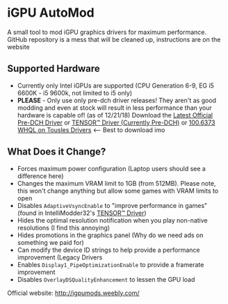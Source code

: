 # iGPU AutoMod
A small tool to mod iGPU graphics drivers for maximum performance. GitHub repository is a mess that will be cleaned up, instructions are on the website 

## Supported Hardware
 - Currently only Intel iGPUs are supported (CPU Generation 6-9, EG i5 6600K - i5 9600k, not limited to i5 only)
 - **PLEASE** - Only use only pre-dch driver releases! They aren't as good modding and even at stock will result in less performance than your hardware is capable of! (as of 12/21/18) Download the [Latest Official Pre-DCH Driver](https://downloadcenter.intel.com/download/27199/Intel-Graphics-Driver-for-Windows-15-47-?product=126789) or [TENSOR™ Driver (Currently Pre-DCH)](https://imo32.weebly.com) or [100.6373 WHQL on Tousles Drivers](https://www.touslesdrivers.com/index.php?v_page=23&v_code=59248) <-- Best to download imo

## What Does it Change?
 - Forces maximum power configuration (Laptop users should see a difference here)
 - Changes the maximum VRAM limit to 1GB (from 512MB). Please note, this won't change anything but allow some games with VRAM limits to open
 - Disables ```AdaptiveVsyncEnable``` to "improve performance in games" (found in IntelliModder32's [TENSOR™ Driver](https://imo32.weebly.com))
 - Hides the optimal resolution notification when you play non-native resolutions (I find this annoying)
 - Hides promotions in the graphics panel (Why do we need ads on something we paid for)
 - Can modify the device ID strings to help provide a performance improvement (Legacy Drivers
 - Enables ```Display1_PipeOptimizationEnable``` to provide a framerate improvement
 - Disables ```OverlayDSQualityEnhancement``` to lessen the GPU load
 
 
Official website: http://igpumods.weebly.com/
